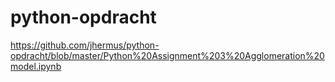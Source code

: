 # python-opdracht
https://github.com/jhermus/python-opdracht/blob/master/Python%20Assignment%203%20Agglomeration%20model.ipynb
